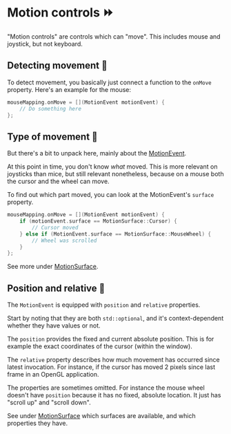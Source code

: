 # Motion controls ⏩

"Motion controls" are controls which can "move". This includes
mouse and joystick, but not keyboard.

## Detecting movement 🏃
To detect movement, you basically just connect a function to the ``onMove``
property. Here's an example for the mouse:

````c++
mouseMapping.onMove = [](MotionEvent motionEvent) {
    // Do something here
};
````

## Type of movement 🚴
But there's a bit to unpack here, mainly about the [MotionEvent](../misc/motion-event.md).

At this point in time, you don't know _what_ moved. This is more relevant on joysticks than mice,
but still relevant nonetheless, because on a mouse both the cursor and the wheel can move.

To find out which part moved, you can look at the MotionEvent's ``surface`` property.

````c++
mouseMapping.onMove = [](MotionEvent motionEvent) {
    if (motionEvent.surface == MotionSurface::Cursor) {
        // Cursor moved
    } else if (MotionEvent.surface == MotionSurface::MouseWheel) {
        // Wheel was scrolled
    }
};
````

See more under [MotionSurface](../misc/motion-surface.md).

## Position and relative 📌
The ``MotionEvent`` is equipped with ``position`` and ``relative`` properties.

Start by noting that they are both ``std::optional``, and it's context-dependent
whether they have values or not.

The ``position`` provides the fixed and current absolute position. This is for example
the exact coordinates of the cursor (within the window).

The ``relative`` property describes how much movement has occurred since latest invocation.
For instance, if the cursor has moved 2 pixels since last frame in an OpenGL application.

The properties are sometimes omitted. For instance the mouse wheel doesn't have ``position``
because it has no fixed, absolute location. It just has "scroll up" and "scroll down".

See under [MotionSurface](../misc/motion-surface.md) which surfaces are available,
and which properties they have.
